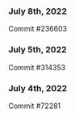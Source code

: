 ### July 8th, 2022

Commit #236603

### July 5th, 2022

Commit #314353


### July 4th, 2022

Commit #72281
